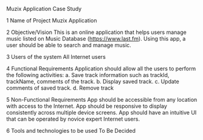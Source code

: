 Muzix Application Case Study

1 Name of Project Muzix Application

2 Objective/Vision This is an online application that helps users manage music listed on Music Database (https://www.last.fm). Using this app, a user should be able to search and manage music.

3 Users of the system All Internet users

4 Functional Requirements Application should allow all the users to perform the following activities: a. Save track information such as trackId, trackName, comments of the track. b. Display saved track. c. Update comments of saved track. d. Remove track

5 Non-Functional Requirements
App should be accessible from any location with access to the Internet.
App should be responsive to display consistently across multiple device screens.
App should have an intuitive UI that can be operated by novice expert Internet users.

6 Tools and technologies to be used To Be Decided
